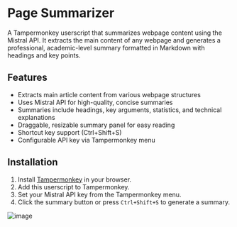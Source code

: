 # Page Summarizer

A Tampermonkey userscript that summarizes webpage content using the Mistral API. It extracts the main content of any webpage and generates a professional, academic-level summary formatted in Markdown with headings and key points.

## Features

- Extracts main article content from various webpage structures
- Uses Mistral API for high-quality, concise summaries
- Summaries include headings, key arguments, statistics, and technical explanations
- Draggable, resizable summary panel for easy reading
- Shortcut key support (Ctrl+Shift+S)
- Configurable API key via Tampermonkey menu

## Installation

1. Install [Tampermonkey](https://www.tampermonkey.net/) in your browser.
2. Add this userscript to Tampermonkey.
3. Set your Mistral API key from the Tampermonkey menu.
4. Click the summary button or press `Ctrl+Shift+S` to generate a summary.

![image](https://github.com/user-attachments/assets/b6201b69-f5d9-4706-a237-af35c0bee04c)
